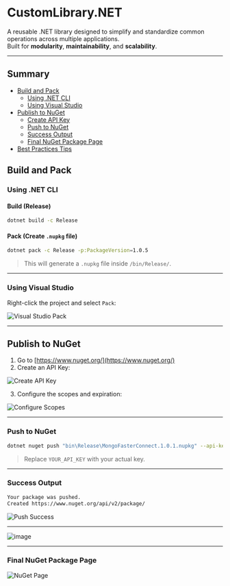 # CustomLibrary.NET

A reusable .NET library designed to simplify and standardize common operations across multiple applications.  
Built for **modularity**, **maintainability**, and **scalability**.

---

## Summary

- [Build and Pack](#-build-and-pack)
  - [Using .NET CLI](#using-net-cli)
  - [Using Visual Studio](#using-visual-studio)
- [Publish to NuGet](#-publish-to-nuget)
  - [Create API Key](#create-api-key)
  - [Push to NuGet](#-push-to-nuget)
  - [Success Output](#-success-output)
  - [Final NuGet Package Page](#-final-nuget-package-page)
- [Best Practices Tips](#-tip)


## Build and Pack

### Using .NET CLI

#### Build (Release)

```bash
dotnet build -c Release
```

#### Pack (Create `.nupkg` file)

```bash
dotnet pack -c Release -p:PackageVersion=1.0.5
```

> This will generate a `.nupkg` file inside `/bin/Release/`.

---

### Using Visual Studio

Right-click the project and select `Pack`:

![Visual Studio Pack](https://github.com/user-attachments/assets/a5f2779d-47a6-4977-ab0a-9ba2dfef77a7)

---

## Publish to NuGet

1. Go to [https://www.nuget.org/](https://www.nuget.org/)
2. Create an API Key:

![Create API Key](https://github.com/user-attachments/assets/73b4ec6f-bfc2-4e39-ac42-64338ea13c77)

3. Configure the scopes and expiration:

![Configure Scopes](https://github.com/user-attachments/assets/7f0a0a0b-6885-461a-b0db-8e71712c71f5)

---

### Push to NuGet

```bash
dotnet nuget push "bin\Release\MongoFasterConnect.1.0.1.nupkg" --api-key YOUR_API_KEY --source https://api.nuget.org/v3/index.json
```

> Replace `YOUR_API_KEY` with your actual key.

---

### Success Output

```bash
Your package was pushed.
Created https://www.nuget.org/api/v2/package/
```

![Push Success](https://github.com/user-attachments/assets/d28fe011-d5a1-4c7b-b9fe-e07d1eb5929d)

---

![image](https://github.com/user-attachments/assets/f74c73ea-02b3-46ce-85a4-ef0a84163098)

----

### Final NuGet Package Page

![NuGet Page](https://github.com/user-attachments/assets/bff7591e-d0db-42db-96b0-f33f62bc2cab)


